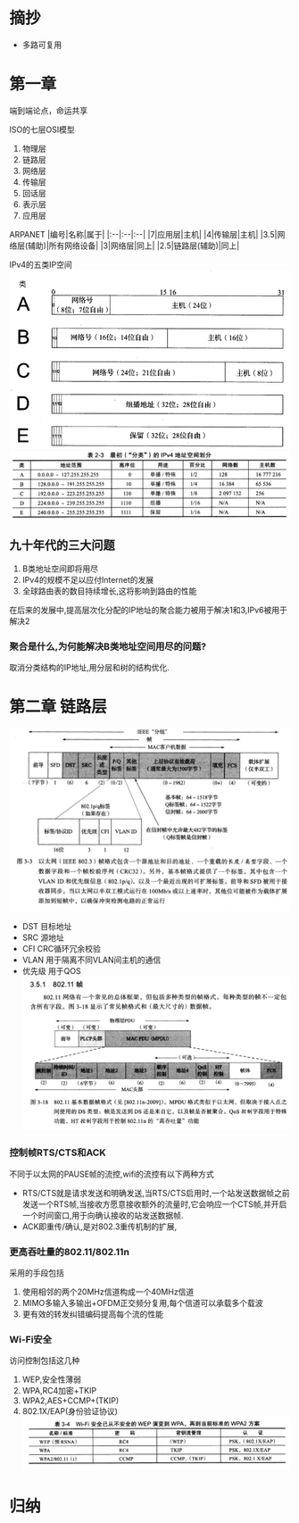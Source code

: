 # 摘抄
* 多路可复用
# 第一章
端到端论点，命运共享

ISO的七层OSI模型
1. 物理层
2. 链路层
3. 网络层
4. 传输层
5. 回话层
6. 表示层
7. 应用层

ARPANET
|编号|名称|属于|
|:--|:--|:--|
|7|应用层|主机|
|4|传输层|主机|
|3.5|网络层(辅助)|所有网络设备|
|3|网络层|同上|
|2.5|链路层(辅助)|同上|

IPv4的五类IP空间
![IPV4五大空间](IPV4空间五大类.png)
![IPV4最初划分](IPV4最初的空间划分.png)

## 九十年代的三大问题
1. B类地址空间即将用尽
2. IPv4的规模不足以应付Internet的发展
3. 全球路由表的数目持续增长,这将影响到路由的性能

在后来的发展中,提高层次化分配的IP地址的聚合能力被用于解决1和3,IPv6被用于解决2
### 聚合是什么,为何能解决B类地址空间用尽的问题?
取消分类结构的IP地址,用分层和树的结构优化.

# 第二章 链路层
![以太网帧格式](帧格式.jpg)
* DST 目标地址
* SRC 源地址
* CFI CRC循环冗余校验
* VLAN 用于隔离不同VLAN间主机的通信
* 优先级 用于QOS
![802.11帧结构](802.11.png)
### 控制帧RTS/CTS和ACK
不同于以太网的PAUSE帧的流控,wifi的流控有以下两种方式
* RTS/CTS就是请求发送和明确发送,当RTS/CTS启用时,一个站发送数据帧之前发送一个RTS帧,当接收方愿意接收额外的流量时,它会响应一个CTS帧,并开启一个时间窗口,用于向确认接收的站发送数据帧.
* ACK即重传/确认,是对802.3重传机制的扩展,
### 更高吞吐量的802.11/802.11n
采用的手段包括
1. 使用相邻的两个20MHz信道构成一个40MHz信道
2. MIMO多输入多输出+OFDM正交频分复用,每个信道可以承载多个载波
3. 更有效的转发纠错编码提高每个流的性能
### Wi-Fi安全
访问控制包括这几种
1. WEP,安全性薄弱
2. WPA,RC4加密+TKIP
3. WPA2,AES+CCMP+(TKIP)
4. 802.1X/EAP(身份验证协议)
![WEP_to_WPA2](WEP_to_WPA2.png)
# 归纳